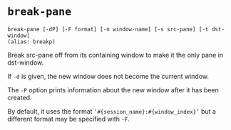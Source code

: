 # `break-pane`

    break-pane [-dP] [-F format] [-n window-name] [-s src-pane] [-t dst-window]
    (alias: breakp)

Break src-pane off from its containing window to make it the only pane in dst-window.  

If `-d` is given, the new window does not become the current window.  

The `-P` option prints information about the new window after it has been created.  

By default, 
it uses the format `‘#{session_name}:#{window_index}’`
but a different format may be specified with `-F`.

